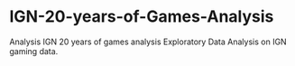 # IGN-20-years-of-Games-Analysis
Analysis
IGN 20 years of games analysis
Exploratory Data Analysis on IGN gaming data.
